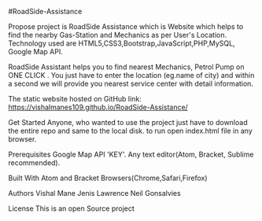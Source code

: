 #RoadSide-Assistance 

Propose project is RoadSide Assistance which is  Website which helps to find the nearby Gas-Station and Mechanics as per User's Location.
Technology used are HTML5,CSS3,Bootstrap,JavaScript,PHP,MySQL, Google Map API.

RoadSide Assistant helps you to find nearest Mechanics, Petrol Pump on ONE CLICK . You just have to enter the location (eg.name of city) and within a second we will provide you nearest service center with detail information.

The static website hosted on GitHub link: https://vishalmanes109.github.io/RoadSide-Assistance/

Get Started
Anyone, who wanted to use the project just have to download the entire repo and same to the local disk.
to run open index.html file in any browser. 

Prerequisites
Google Map API 'KEY'.
Any text editor(Atom, Bracket, Sublime recommended).

Built With
Atom and Bracket 
Browsers(Chrome,Safari,Firefox)


Authors
Vishal Mane
Jenis Lawrence
Neil Gonsalvies


License
This is an open Source project 


